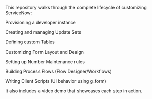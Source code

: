 This repository walks through the complete lifecycle of customizing ServiceNow:

Provisioning a developer instance

Creating and managing Update Sets

Defining custom Tables

Customizing Form Layout and Design

Setting up Number Maintenance rules

Building Process Flows (Flow Designer/Workflows)

Writing Client Scripts (UI behavior using g_form)

It also includes a video demo that showcases each step in action.
